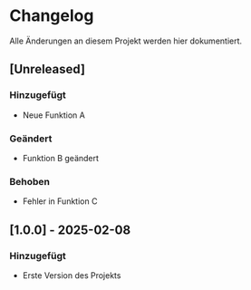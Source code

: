 # Changelog

Alle Änderungen an diesem Projekt werden hier dokumentiert.

## [Unreleased]

### Hinzugefügt
- Neue Funktion A

### Geändert
- Funktion B geändert

### Behoben
- Fehler in Funktion C

## [1.0.0] - 2025-02-08

### Hinzugefügt
- Erste Version des Projekts
